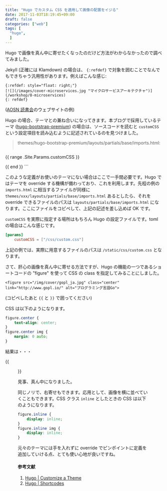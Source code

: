 ```yaml
---
title: "Hugo でカスタム CSS を適用して画像の配置をイジる"
date: 2017-11-03T18:19:45+09:00
draft: false
categories: ["web"]
tags: [
  "hugo",
  ]
---
```


Hugo で画像を真ん中に寄せたくなったのだけど方法がわからなかったので調べてみました。

Jekyll (正確には Klamdown) の場合は、 `{:refdef}` で対象を囲むことでなんでもできちゃう汎用性があります。例えばこんな感じ:

```
{:refdef: style="float: right;"}
[![](/images/cover-microservices.jpg "マイクロサービスアーキテクチャ")](/workshop/8-microservices)
{: refdef}
```

([AOSN 読書会](https://aosn.ws)のウェブサイトの例)

Hugo の場合、テーマとの兼ね合いになってきます。本ブログで採用しているテーマ ([hugo-bootstrap-premium](https://github.com/appernetic/hugo-bootstrap-premium)) の場合は、ソースコードを読むと `customCSS` という設定項目を読み込むように記述されているのを見つけました。

> themes/hugo-bootstrap-premium/layouts/partials/base/imports.html:
> ```
{{ range .Site.Params.customCSS }}
<link rel="stylesheet" href="{{ . | absURL}}">
{{ end }}
```

このような定義がお使いのテーマにない場合はここで一手間必要です。Hugo ではテーマを override する機構が備わっており、これを利用します。先程の例の `imports.html` に相当するファイルが同様に `themes/xxx/layouts/partials/base/imports.html` あるとしたら、それを override できるファイルのパスは `layouts/partials/base/imports.html` になります。ここにファイルをコピペして、上記の記述を差し込めば OK です。

`customCSS` を実際に指定する場所はもちろん Hugo の設定ファイルです。toml の場合はこんな感じです。

```toml
[params]
	customCSS = ["/css/custom.css"]
```

上記の例では、実際に用意するファイルのパスは `/static/css/custom.css` となります。

さて、肝心の画像を真ん中に寄せる方法ですが、Hugo の機能の一つであるショートコードの "figure" を使って CSS の class を指定してみることにしました。

```
<figure src="/img/cover/gopl_ja.jpg" class="center" link="http://www.gopl.io/" alt="プログラミング言語Go">
```

(コピペしたあと `{{` と `}}` で囲ってください)

CSS は以下のようになります。

```css
figure.center {
    text-align: center;
}
figure.center img {
    margin: 0 auto;
}
```

結果は・・・

{{<figure src="/img/ss/centering-hugo-fig.png" class="center" alt="centering" width="80%">}}

見事、真ん中になりました。

同じノリで、右寄せもできます。応用として、画像を横に並べていくこともできます。CSS クラス `inline` としたときの CSS は以下のようになります。

```css
figure.inline {
    display: inline;
}
figure.inline img {
    display: inline;
}
```

元々のテーマには手を入れずに override でピンポイントに定義を追加していける点、とても使い心地が良いですね。

#### 参考文献

1. [Hugo  | Customize a Theme](https://gohugo.io/themes/customizing/)
2. [Hugo  | Shortcodes](https://gohugo.io/content-management/shortcodes/)